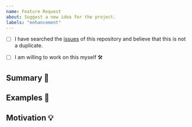 ```yaml
---
name: Feature Request
about: Suggest a new idea for the project.
labels: "enhancement"
---
```


<!-- Provide a general summary of the feature in the Title above -->

<!--
  Thank you for your interest in in supporting this project!
  To avoid duplicate issues we ask you to check off the following list.
-->

- [ ] I have searched the [issues](https://github.com/Hurly77/Devocidy/issues) of this repository and believe that this is not a duplicate.

<!--
  If your willing to build this new feature yourself
-->

- [ ] I am willing to work on this myself :hammer_and_wrench:

## Summary :scroll:

<!-- Describe how it should work. -->

## Examples :high_brightness:

<!--
  Possible implementations or example behavior.
  If you have code examples please place them inside code fences ex:

  ```js
    <your code here>
  ```

  note: Please do not include sensitive information.
-->

## Motivation :bulb:

<!--
  What are you trying to accomplish? How has the lack of this feature affected you?
  Providing context helps us come up with a solution that is most useful in the real world.
-->
